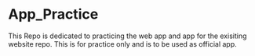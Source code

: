 # App_Practice

This Repo is dedicated to practicing the web app and app for the exisiting website repo. This is for practice only and is to be used as official app.
